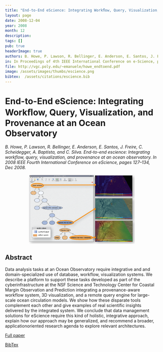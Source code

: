 ```yaml
---
title: "End-to-End eScience: Integrating Workﬂow, Query, Visualization, and Provenance at an Ocean Observatory"
layout: page
date: 2008-12-04
year: 2008
month: 12
description:
tags: []
pub: true
headerImage: true
authors: B. Howe, P. Lawson, R. Bellinger, E. Anderson, E. Santos, J. Freire, C. Scheidegger, A. Baptista, C. Silva
in: In Proceedings of 4th IEEE International Conference on e-Science, pp. 127-134
file: http://vgc.poly.edu/~emanuele/howe_endtoend.pdf
image: /assets/images/thumbs/escience.png
bibtex:  /assets/citations/escience.bib
---
```


# End-to-End eScience: Integrating Workﬂow, Query, Visualization, and Provenance at an Ocean Observatory

*B. Howe, P. Lawson, R. Bellinger, E. Anderson, E. Santos, J. Freire, C. Scheidegger, A. Baptista, and C. Silva. End-to-end escience: Integrating workflow, query, visualization, and provenance at an ocean observatory. In 2008 IEEE Fourth International Conference on eScience, pages 127–134, Dec 2008.*

<center><img src="/assets/images/thumbs/escience.png" style="width: 70%;" /></center>

## Abstract
Data analysis tasks at an Ocean Observatory require integrative and and domain-specialized use of database, workflow, visualization systems. We describe a platform to support these tasks developed as part of the cyberinfrastructure at the NSF Science and Technology Center for Coastal Margin Observation and Prediction integrating a provenance-aware workflow system, 3D visualization, and a remote query engine for large-scale ocean circulation models. We show how these disparate tools complement each other and give examples of real scientific insights delivered by the integrated system. We conclude that data management solutions for eScience require this kind of holistic, integrative approach, explain how our approach may be generalized, and recommend a broader, applicationoriented research agenda to explore relevant architectures.

[Full paper](http://vgc.poly.edu/~emanuele/howe_endtoend.pdf)

[BibTex](/assets/citations/escience.bib) 